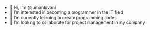- 👋 Hi, I’m @jumantovani
- 👀 I’m interested in becoming a programmer in the IT field
- 🌱 I’m currently learning to create programming codes
- 💞️ I’m looking to collaborate for project management in my company

<!---
jumantovani/jumantovani is a ✨ special ✨ repository because its `README.md` (this file) appears on your GitHub profile.
You can click the Preview link to take a look at your changes.
--->
